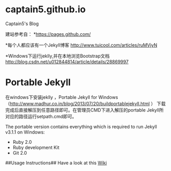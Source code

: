 # captain5.github.io
Captain5's Blog


建站参考自：
*https://pages.github.com/

*每个人都应该有一个Jekyll博客
http://www.tuicool.com/articles/ruMVjyN

*Windows下运行jeklly,并在本地浏览Bootstrap文档
http://blog.csdn.net/u012844814/article/details/28869997

Portable Jekyll
==============
在windows下安装jeklly ，Portable Jekyll for Windows 
（http://www.madhur.co.in/blog/2013/07/20/buildportablejekyll.html ）
下载完成后直接解压到任意路径即可。在管理员CMD下进入解压的portable Jekyll所对应的路径运行setpath.cmd即可。

The portable version contains everything which is required to run Jekyll v3.1.1 on Windows:

* Ruby 2.0
* Ruby development Kit
* Git 2.0

##Usage Instructions##
Have a look at this [Wiki](https://github.com/madhur/PortableJekyll/wiki)



